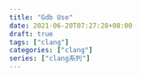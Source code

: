 ```yaml
---
title: "Gdb Use"
date: 2021-06-20T07:27:28+08:00
draft: true
tags: ["clang"]
categories: ["clang"]
series: ["clang系列"]
---
```










